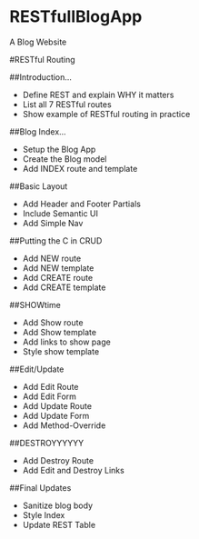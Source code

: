 # RESTfullBlogApp

A Blog Website

#RESTful Routing

##Introduction...
* Define REST and explain WHY it matters
* List all 7 RESTful routes
* Show example of RESTful routing in practice

##Blog Index...
* Setup the Blog App
* Create the Blog model
* Add INDEX route and template

##Basic Layout
* Add Header and Footer Partials
* Include Semantic UI
* Add Simple Nav

##Putting the C in CRUD
* Add NEW route
* Add NEW template
* Add CREATE route
* Add CREATE template

##SHOWtime
* Add Show route
* Add Show template
* Add links to show page
* Style show template

##Edit/Update
* Add Edit Route
* Add Edit Form
* Add Update Route
* Add Update Form
* Add Method-Override

##DESTROYYYYYY
* Add Destroy Route
* Add Edit and Destroy Links

##Final Updates
* Sanitize blog body
* Style Index
* Update REST Table

